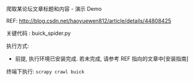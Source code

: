爬取某论坛文章标题和内容 - 演示 Demo

REF: http://blog.csdn.net/haoyuewen812/article/details/44808425

关键代码 : buick_spider.py

执行方式:
 - 前提, 执行环境已安装完成. 若未完成, 请参考 REF 指向的文章中[安装指南]

终端下执行:
`scrapy crawl buick`
